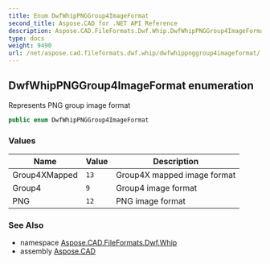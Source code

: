 ```yaml
---
title: Enum DwfWhipPNGGroup4ImageFormat
second_title: Aspose.CAD for .NET API Reference
description: Aspose.CAD.FileFormats.Dwf.Whip.DwfWhipPNGGroup4ImageFormat enum. Represents PNG group image format
type: docs
weight: 9490
url: /net/aspose.cad.fileformats.dwf.whip/dwfwhippnggroup4imageformat/
---
```

## DwfWhipPNGGroup4ImageFormat enumeration

Represents PNG group image format

```csharp
public enum DwfWhipPNGGroup4ImageFormat
```

### Values

| Name | Value | Description |
| --- | --- | --- |
| Group4XMapped | `13` | Group4X mapped image format |
| Group4 | `9` | Group4 image format |
| PNG | `12` | PNG image format |

### See Also

* namespace [Aspose.CAD.FileFormats.Dwf.Whip](../../aspose.cad.fileformats.dwf.whip/)
* assembly [Aspose.CAD](../../)


